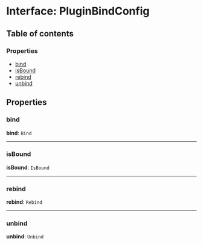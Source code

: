 # Interface: PluginBindConfig

## Table of contents

### Properties

* [bind](/auto-docs/playground-react/interfaces/PluginBindConfig.md#bind)
* [isBound](/auto-docs/playground-react/interfaces/PluginBindConfig.md#isbound)
* [rebind](/auto-docs/playground-react/interfaces/PluginBindConfig.md#rebind)
* [unbind](/auto-docs/playground-react/interfaces/PluginBindConfig.md#unbind)

## Properties

### bind

**bind**: `Bind`

***

### isBound

**isBound**: `IsBound`

***

### rebind

**rebind**: `Rebind`

***

### unbind

**unbind**: `Unbind`
